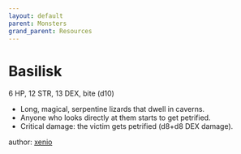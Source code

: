 ```yaml
---
layout: default
parent: Monsters
grand_parent: Resources
---
```

# Basilisk
6 HP, 12 STR, 13 DEX, bite (d10)  
- Long, magical, serpentine lizards that dwell in caverns.  
- Anyone who looks directly at them starts to get petrified.  
- Critical damage: the victim gets petrified (d8+d8 DEX damage).  

author: [xenio](https://xenioinabottle.blogspot.com)
